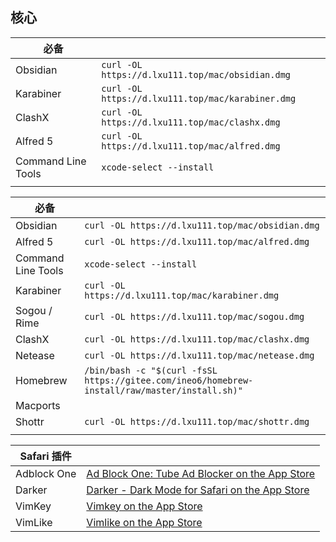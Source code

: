 ## 核心

| 必备                 |                                                   |
| ------------------ | ------------------------------------------------- |
| Obsidian           | `curl -OL https://d.lxu111.top/mac/obsidian.dmg`  |
| Karabiner          | `curl -OL https://d.lxu111.top/mac/karabiner.dmg` |
| ClashX             | `curl -OL https://d.lxu111.top/mac/clashx.dmg`    |
| Alfred 5           | `curl -OL https://d.lxu111.top/mac/alfred.dmg`    |
| Command Line Tools | `xcode-select --install`                          |
|                    |                                                   |

| 必备                 |                                                                                               |
| ------------------ | --------------------------------------------------------------------------------------------- |
| Obsidian           | `curl -OL https://d.lxu111.top/mac/obsidian.dmg`                                              |
| Alfred 5           | `curl -OL https://d.lxu111.top/mac/alfred.dmg`                                                |
| Command Line Tools | `xcode-select --install`                                                                      |
| Karabiner          | `curl -OL https://d.lxu111.top/mac/karabiner.dmg`                                             |
| Sogou / Rime       | `curl -OL https://d.lxu111.top/mac/sogou.dmg`                                                 |
| ClashX             | `curl -OL https://d.lxu111.top/mac/clashx.dmg`                                                |
| Netease            | `curl -OL https://d.lxu111.top/mac/netease.dmg`                                               |
| Homebrew           | `/bin/bash -c "$(curl -fsSL https://gitee.com/ineo6/homebrew-install/raw/master/install.sh)"` |
| Macports           |                                                                                               |
| Shottr             | `curl -OL https://d.lxu111.top/mac/shottr.dmg`                                                |
|                    |                                                                                               |


| Safari 插件   |                                                                                                                           |
| ----------- | ------------------------------------------------------------------------------------------------------------------------- |
| Adblock One | [Ad Block One: Tube Ad Blocker on the App Store](https://apps.apple.com/us/app/ad-block-one-tube-ad-blocker/id1491889901) |
| Darker      | [Darker - Dark Mode for Safari on the App Store](https://apps.apple.com/us/app/darker-dark-mode-for-safari/id1637413102)  |
| VimKey      | [Vimkey on the App Store](https://apps.apple.com/us/app/vimkey/id1585682577)                                              |
| VimLike     | [Vimlike on the App Store](https://apps.apple.com/us/app/vimlike/id1584519802)                                            |
